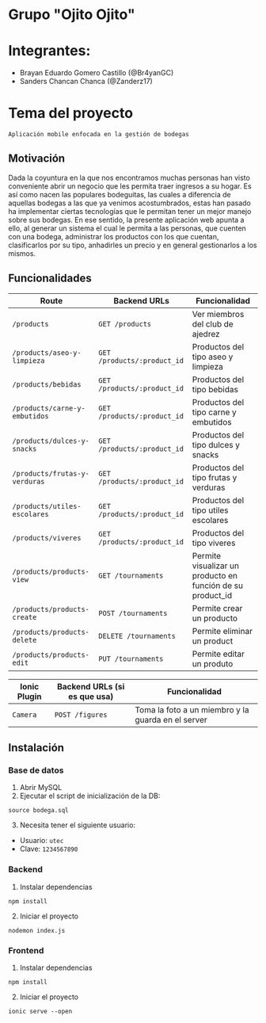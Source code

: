 # Grupo "Ojito Ojito"

# Integrantes:

- Brayan Eduardo Gomero Castillo  (@Br4yanGC)
- Sanders Chancan Chanca (@Zanderz17)

# Tema del proyecto

`Aplicación mobile enfocada en la gestión de bodegas`

## Motivación

Dada la coyuntura en la que nos encontramos muchas personas han visto conveniente abrir un negocio que les permita traer ingresos a su hogar. Es así como nacen las populares bodeguitas, las cuales a diferencia de aquellas bodegas a las que ya venimos acostumbrados, estas han pasado ha implementar ciertas tecnologías que le permitan tener un mejor manejo sobre sus bodegas. En ese sentido, la presente aplicación web apunta a ello, al generar un sistema el cual le permita a las personas, que cuenten con una bodega, administrar los productos con los que cuentan, clasificarlos por su tipo, anhadirles un precio y en general gestionarlos a los mismos.


## Funcionalidades

| Route | Backend URLs | Funcionalidad |
| --- | --- | --- |
| `/products` | `GET /products` | Ver miembros del club de ajedrez | 
| `/products/aseo-y-limpieza` | `GET /products/:product_id` | Productos del tipo aseo y limpieza | 
| `/products/bebidas` | `GET /products/:product_id` | Productos del tipo bebidas | 
| `/products/carne-y-embutidos` | `GET /products/:product_id` | Productos del tipo carne y embutidos | 
| `/products/dulces-y-snacks` | `GET /products/:product_id` | Productos del tipo dulces y snacks | 
| `/products/frutas-y-verduras` | `GET /products/:product_id` | Productos del tipo frutas y verduras | 
| `/products/utiles-escolares` | `GET /products/:product_id` | Productos del tipo utiles escolares | 
| `/products/viveres` | `GET /products/:product_id` | Productos del tipo viveres | 
| `/products/products-view` | `GET /tournaments` | Permite visualizar un producto en función de su product_id |
| `/products/products-create` | `POST /tournaments` | Permite crear un producto |
| `/products/products-delete` | `DELETE /tournaments` | Permite eliminar un product |
| `/products/products-edit` | `PUT /tournaments` | Permite editar un produto |

| Ionic Plugin | Backend URLs (si es que usa) | Funcionalidad
| --- | --- | --- |
| `Camera` | `POST /figures` | Toma la foto a un miembro y la guarda en el server | 

## Instalación

### Base de datos

1. Abrir MySQL
2. Ejecutar el script de inicialización de la DB:

`source bodega.sql`

3. Necesita tener el siguiente usuario:

- Usuario: `utec`
- Clave: `1234567890`

### Backend

1. Instalar dependencias

`npm install`

2. Iniciar el proyecto

`nodemon index.js`

### Frontend

1. Instalar dependencias

`npm install`

2. Iniciar el proyecto

`ionic serve --open`